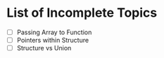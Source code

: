 # List of Incomplete Topics

- [ ] Passing Array to Function
- [ ] Pointers within Structure
- [ ] Structure vs Union